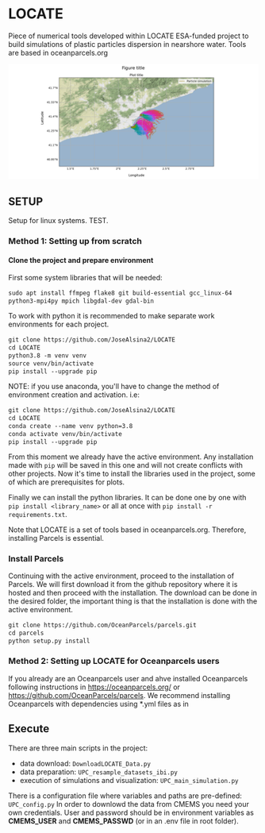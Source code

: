 # LOCATE

Piece of numerical tools developed within LOCATE ESA-funded project to build simulations of plastic particles dispersion in nearshore water. Tools are based in oceanparcels.org

![Particles trajectories generated with LOCATE project](plots/sample_simulation/sample_simulation.jpg)

## SETUP
Setup for linux systems. TEST.

### Method 1: Setting up from scratch

#### Clone the project and prepare environment
First some system libraries that will be needed:
``` 
sudo apt install ffmpeg flake8 git build-essential gcc_linux-64 python3-mpi4py mpich libgdal-dev gdal-bin
```

To work with python it is recommended to make separate work environments for each project. 
``` 
git clone https://github.com/JoseAlsina2/LOCATE
cd LOCATE
python3.8 -m venv venv
source venv/bin/activate
pip install --upgrade pip
``` 
NOTE: if you use anaconda, you'll have to change the method of environment creation and activation. i.e:

``` 
git clone https://github.com/JoseAlsina2/LOCATE
cd LOCATE
conda create --name venv python=3.8
conda activate venv/bin/activate
pip install --upgrade pip
``` 

From this moment we already have the active environment. Any installation made with `pip` will be saved in this one and will not create conflicts with other projects.
Now it's time to install the libraries used in the project, some of which are prerequisites for plots.

Finally we can install the python libraries. It can be done one by one with `pip install <library_name>` or all at once with `pip install -r requirements.txt`.

Note that LOCATE is a set of tools based in oceanparcels.org. Therefore, installing Parcels is essential.

### Install Parcels

Continuing with the active environment, proceed to the installation of Parcels. We will first download it from the github repository where it is hosted and then proceed with the installation.
The download can be done in the desired folder, the important thing is that the installation is done with the active environment.

``` 
git clone https://github.com/OceanParcels/parcels.git
cd parcels
python setup.py install
```

### Method 2: Setting up LOCATE for Oceanparcels users

If you already are an Oceanparcels user and ahve installed Oceanparcels following instructions in https://oceanparcels.org/ or https://github.com/OceanParcels/parcels. We recommend installing Oceanparcels with dependencies using *.yml files as in  

## Execute

There are three main scripts in the project:
- data download: `DownloadLOCATE_Data.py`
- data preparation: `UPC_resample_datasets_ibi.py` 
- execution of simulations and visualization: `UPC_main_simulation.py`

There is a configuration file where variables and paths are pre-defined: `UPC_config.py`
In order to downlowd the data from CMEMS you need your own credentials. User and password should be in environment variables as **CMEMS_USER** and **CMEMS_PASSWD** (or in an .env file in root folder).

